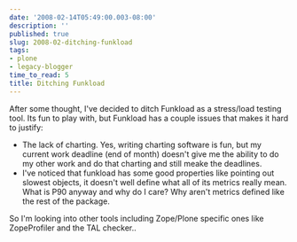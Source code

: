 ```yaml
---
date: '2008-02-14T05:49:00.003-08:00'
description: ''
published: true
slug: 2008-02-ditching-funkload
tags:
- plone
- legacy-blogger
time_to_read: 5
title: Ditching Funkload
---
```


After some thought, I've decided to ditch Funkload as a stress/load testing tool. Its fun to play with, but Funkload has a couple issues that makes it hard to justify:<br /><ul><li>The lack of charting.   Yes, writing charting software is fun, but my current work deadline (end of month) doesn't give me the ability to do my other work and do that charting and still meake the deadlines.</li><li>I've noticed that funkload has some good properties like pointing out slowest objects, it doesn't well define what all of its metrics really mean.  What is P90 anyway and why do I care?  Why aren't metrics defined like the rest of the package.</li></ul>So I'm looking into other tools including Zope/Plone specific ones like ZopeProfiler and the TAL checker..